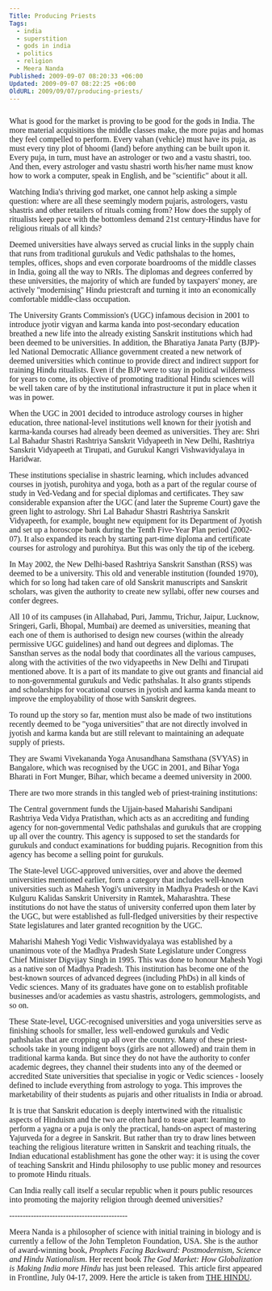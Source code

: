 ```yaml
---
Title: Producing Priests
Tags:
  - india
  - superstition
  - gods in india
  - politics
  - religion
  - Meera Nanda
Published: 2009-09-07 08:20:33 +06:00
Updated: 2009-09-07 08:22:25 +06:00
OldURL: 2009/09/07/producing-priests/
---
```


<p align="center">
<p align="center"><img src="https://www.thehindu.com/fline/fl2614/images/20090717261403101.jpg" alt="" /></p>

<span style="font-size: medium; font-family: Garamond;">What is good for the market is proving to be good for the gods in India. The more material acquisitions the middle classes make, the more pujas and homas they feel compelled to perform. Every vahan (vehicle) must have its puja, as must every tiny plot of bhoomi (land) before anything can be built upon it. Every puja, in turn, must have an astrologer or two and a vastu shastri, too. And then, every astrologer and vastu shastri worth his/her name must know how to work a computer, speak in English, and be "scientific" about it all. </span>

<span style="font-size: medium; font-family: Garamond;">Watching India's thriving god market, one cannot help asking a simple question: where are all these seemingly modern pujaris, astrologers, vastu shastris and other retailers of rituals coming from? How does the supply of ritualists keep pace with the bottomless demand 21st century-Hindus have for religious rituals of all kinds? </span>

<span style="font-size: medium; font-family: Garamond;">Deemed universities have always served as crucial links in the supply chain that runs from traditional gurukuls and Vedic pathshalas to the homes, temples, offices, shops and even corporate boardrooms of the middle classes in India, going all the way to NRIs. The diplomas and degrees conferred by these universities, the majority of which are funded by taxpayers' money, are actively "modernising" Hindu priestcraft and turning it into an economically comfortable middle-class occupation. </span>

<span style="font-size: medium; font-family: Garamond;">The University Grants Commission's (UGC) infamous decision in 2001 to introduce jyotir vigyan and karma kanda into post-secondary education breathed a new life into the already existing Sanskrit institutions which had been deemed to be universities. In addition, the Bharatiya Janata Party (BJP)-led National Democratic Alliance government created a new network of deemed universities which continue to provide direct and indirect support for training Hindu ritualists. Even if the BJP were to stay in political wilderness for years to come, its objective of promoting traditional Hindu sciences will be well taken care of by the institutional infrastructure it put in place when it was in power. </span>

<span style="font-size: medium; font-family: Garamond;">When the UGC in 2001 decided to introduce astrology courses in higher education, three national-level institutions well known for their jyotish and karma-kanda courses had already been deemed as universities. They are: Shri Lal Bahadur Shastri Rashtriya Sanskrit Vidyapeeth in New Delhi, Rashtriya Sanskrit Vidyapeeth at Tirupati, and Gurukul Kangri Vishwavidyalaya in Haridwar. </span>

<span style="font-size: medium; font-family: Garamond;">These institutions specialise in shastric learning, which includes advanced courses in jyotish, purohitya and yoga, both as a part of the regular course of study in Ved-Vedang and for special diplomas and certificates. They saw considerable expansion after the UGC (and later the Supreme Court) gave the green light to astrology. Shri Lal Bahadur Shastri Rashtriya Sanskrit Vidyapeeth, for example, bought new equipment for its Department of Jyotish and set up a horoscope bank during the Tenth Five-Year Plan period (2002-07). It also expanded its reach by starting part-time diploma and certificate courses for astrology and purohitya. But this was only the tip of the iceberg. </span>

<span style="font-size: medium; font-family: Garamond;">In May 2002, the New Delhi-based Rashtriya Sanskrit Sansthan (RSS) was deemed to be a university. This old and venerable institution (founded 1970), which for so long had taken care of old Sanskrit manuscripts and Sanskrit scholars, was given the authority to create new syllabi, offer new courses and confer degrees. </span>

<span style="font-size: medium; font-family: Garamond;">All 10 of its campuses (in Allahabad, Puri, Jammu, Trichur, Jaipur, Lucknow, Sringeri, Garli, Bhopal, Mumbai) are deemed as universities, meaning that each one of them is authorised to design new courses (within the already permissive UGC guidelines) and hand out degrees and diplomas. The Sansthan serves as the nodal body that coordinates all the various campuses, along with the activities of the two vidyapeeths in New Delhi and Tirupati mentioned above. It is a part of its mandate to give out grants and financial aid to non-governmental gurukuls and Vedic pathshalas. It also grants stipends and scholarships for vocational courses in jyotish and karma kanda meant to improve the employability of those with Sanskrit degrees. </span>

<span style="font-size: medium; font-family: Garamond;">To round up the story so far, mention must also be made of two institutions recently deemed to be "yoga universities" that are not directly involved in jyotish and karma kanda but are still relevant to maintaining an adequate supply of priests. </span>

<span style="font-size: medium; font-family: Garamond;">They are Swami Vivekananda Yoga Anusandhana Samsthana (SVYAS) in Bangalore, which was recognised by the UGC in 2001, and Bihar Yoga Bharati in Fort Munger, Bihar, which became a deemed university in 2000. </span>

<span style="font-size: medium; font-family: Garamond;">There are two more strands in this tangled web of priest-training institutions: </span>

<span style="font-size: medium; font-family: Garamond;">The Central government funds the Ujjain-based Maharishi Sandipani Rashtriya Veda Vidya Pratisthan, which acts as an accrediting and funding agency for non-governmental Vedic pathshalas and gurukuls that are cropping up all over the country. This agency is supposed to set the standards for gurukuls and conduct examinations for budding pujaris. Recognition from this agency has become a selling point for gurukuls. </span>

<span style="font-size: medium; font-family: Garamond;">The State-level UGC-approved universities, over and above the deemed universities mentioned earlier, form a category that includes well-known universities such as Mahesh Yogi's university in Madhya Pradesh or the Kavi Kulguru Kalidas Sanskrit University in Ramtek, Maharashtra. These institutions do not have the status of university conferred upon them later by the UGC, but were established as full-fledged universities by their respective State legislatures and later granted recognition by the UGC. </span>

<span style="font-size: medium; font-family: Garamond;">Maharishi Mahesh Yogi Vedic Vishwavidyalaya was established by a unanimous vote of the Madhya Pradesh State Legislature under Congress Chief Minister Digvijay Singh in 1995. This was done to honour Mahesh Yogi as a native son of Madhya Pradesh. This institution has become one of the best-known sources of advanced degrees (including PhDs) in all kinds of Vedic sciences. Many of its graduates have gone on to establish profitable businesses and/or academies as vastu shastris, astrologers, gemmologists, and so on. </span>

<span style="font-size: medium; font-family: Garamond;">These State-level, UGC-recognised universities and yoga universities serve as finishing schools for smaller, less well-endowed gurukuls and Vedic pathshalas that are cropping up all over the country. Many of these priest-schools take in young indigent boys (girls are not allowed) and train them in traditional karma kanda. But since they do not have the authority to confer academic degrees, they channel their students into any of the deemed or accredited State universities that specialise in yogic or Vedic sciences - loosely defined to include everything from astrology to yoga. This improves the marketability of their students as pujaris and other ritualists in India or abroad. </span>

<span style="font-size: medium; font-family: Garamond;">It is true that Sanskrit education is deeply intertwined with the ritualistic aspects of Hinduism and the two are often hard to tease apart: learning to perform a yagna or a puja is only the practical, hands-on aspect of mastering Yajurveda for a degree in Sanskrit. But rather than try to draw lines between teaching the religious literature written in Sanskrit and teaching rituals, the Indian educational establishment has gone the other way: it is using the cover of teaching Sanskrit and Hindu philosophy to use public money and resources to promote Hindu rituals. </span>

<span style="font-size: medium; font-family: Garamond;">Can India really call itself a secular republic when it pours public resources into promoting the majority religion through deemed universities? </span>

<span style="font-size: medium; font-family: Garamond;">--------------------------------------------</span>

<span style="font-size: medium; font-family: Garamond;">Meera Nanda is a philosopher of science with initial training in biology and is currently a fellow of the John Templeton Foundation, USA. She is the author of award-winning book, <em>Prophets Facing Backward: Postmodernism, Science and Hindu Nationalism</em>. Her recent book <em>The God Market: How Globalization is Making India more Hindu</em> has just been released.  This article first appeared in Frontline, July 04-17, 2009. Here the article is taken from <a href="https://www.thehindu.com/fline/fl2614/stories/20090717261403100.htm">THE HINDU</a>.</span>
